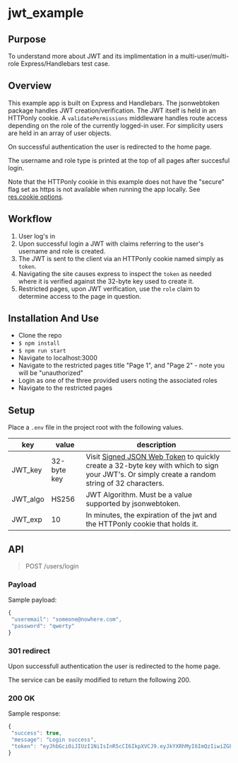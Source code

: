 # jwt_example

## Purpose

To understand more about JWT and its implimentation in a multi-user/multi-role Express/Handlebars test case.

## Overview

This example app is built on Express and Handlebars. The jsonwebtoken package handles JWT creation/verification. The JWT itself is held in an HTTPonly cookie. A `validatePermissions` middleware handles route access depending on the role of the currently logged-in user. For simplicity users are held in an array of user objects.

On successful authentication the user is redirected to the home page.

The username and role type is printed at the top of all pages after succesful login.

Note that the HTTPonly cookie in this example does not have the "secure" flag set as https is not available when running the app locally. See <a target="_blank" href="http://expressjs.com/en/api.html#res.cookie">res.cookie options</a>.

## Workflow
1. User log's in
2. Upon successful login a JWT with claims referring to the user's username and role is created.
3. The JWT is sent to the client via an HTTPonly cookie named simply as `token`.
4. Navigating the site causes express to inspect the `token` as needed where it is verified against the 32-byte key used to create it.
5. Restricted pages, upon JWT verification, use the `role` claim to determine access to the page in question.

## Installation And Use

* Clone the repo
* `$ npm install`
* `$ npm run start`
* Navigate to localhost:3000
* Navigate to the restricted pages title "Page 1", and "Page 2" - note you will be "unauthorized"
* Login as one of the three provided users noting the associated roles
* Navigate to the restricted pages

## Setup

Place a `.env` file in the project root with the following values.

| key       | value               | description               |
| ----------| ------------------- | ------------------------- |
|JWT_key   | 32-byte key          |Visit <a href="http://jwtbuilder.jamiekurtz.com">Signed JSON Web Token</a> to quickly create a 32-byte key with which to sign your JWT's. Or simply create a random string of 32 characters.|
|JWT_algo  |HS256                 | JWT Algorithm. Must be a value supported by jsonwebtoken.|
|JWT_exp   |10                    | In minutes, the expiration of the jwt and the HTTPonly cookie that holds it. |

## API

> POST /users/login

### Payload

Sample payload:

```javascript
{
 "useremail": "someone@nowhere.com",
 "password": "qwerty"
}

```
### 301 redirect
Upon successfull authentication the user is redirected to the home page.

The service can be easily modified to return the following 200.

### 200 OK
Sample response:
```javascript
{
 "success": true,
 "message": "Login success",
 "token": "eyJhbGciOiJIUzI1NiIsInR5cCI6IkpXVCJ9.eyJkYXRhMyI6ImQzIiwiZGF0YTQiOiJkNCIsInR5cCI6IkpXVCIsImlzcyI6IkFDTUUgSW5jIiwic3ViaiI6InZhbGlkdXNlciIsImF1ZCI6IlVzZXJHcm91cDEiLCJleHAiOjE1NjU2NjExMDUsImFsZyI6IkhTMjU2IiwiaWF0IjoxNTY1NjYwNTA1fQ.TgVmrqLU-JB9cfEZg_omeAconNL4KzhGyu9mYMc7aFM"
}
```
